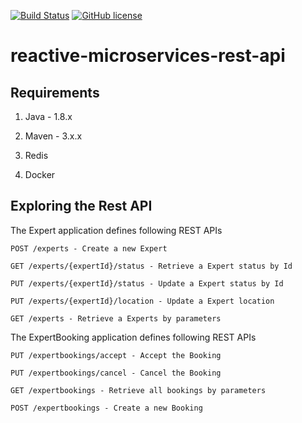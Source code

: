 [![Build Status](https://travis-ci.org/crejczyk/reactive-microservices.svg?branch=master)](https://travis-ci.org/crejczyk/reactive-microservices)
[![GitHub license](https://img.shields.io/github/license/mashape/apistatus.svg)](https://github.com/crejczyk/reactive-microservices/blob/master/LICENSE)

# reactive-microservices-rest-api


## Requirements

1. Java - 1.8.x

2. Maven - 3.x.x

3. Redis

5. Docker


## Exploring the Rest API

The Expert application defines following REST APIs

```
POST /experts - Create a new Expert

GET /experts/{expertId}/status - Retrieve a Expert status by Id

PUT /experts/{expertId}/status - Update a Expert status by Id

PUT /experts/{expertId}/location - Update a Expert location

GET /experts - Retrieve a Experts by parameters
```

The ExpertBooking application defines following REST APIs

```
PUT /expertbookings/accept - Accept the Booking

PUT /expertbookings/cancel - Cancel the Booking

GET /expertbookings - Retrieve all bookings by parameters

POST /expertbookings - Create a new Booking
```



